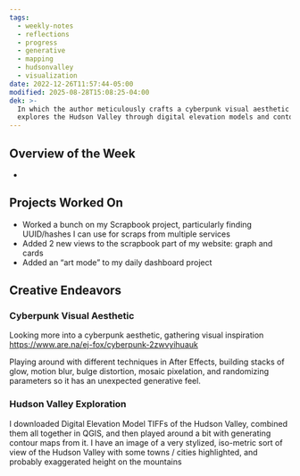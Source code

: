 ```yaml
---
tags:
  - weekly-notes
  - reflections
  - progress
  - generative
  - mapping
  - hudsonvalley
  - visualization
date: 2022-12-26T11:57:44-05:00
modified: 2025-08-28T15:08:25-04:00
dek: >-
  In which the author meticulously crafts a cyberpunk visual aesthetic and
  explores the Hudson Valley through digital elevation models and contour maps.
---
```


##  Overview of the Week
-



## Projects Worked On
- Worked a bunch on my Scrapbook project, particularly finding UUID/hashes I can use for scraps from multiple services
- Added 2 new views to the scrapbook part of my website: graph and cards
- Added an “art mode” to my daily dashboard project

## Creative Endeavors

### Cyberpunk Visual Aesthetic

Looking more into a cyberpunk aesthetic, gathering visual inspiration <https://www.are.na/ej-fox/cyberpunk-2zwvyihuauk>

Playing around with different techniques in After Effects, building stacks of glow, motion blur, bulge distortion, mosaic pixelation, and randomizing parameters so it has an unexpected generative feel.

### Hudson Valley Exploration

I downloaded Digital Elevation Model TIFFs of the Hudson Valley, combined them all together in QGIS, and then played around a bit with generating contour maps from it. I have an image of a very stylized, iso-metric sort of view of the Hudson Valley with some towns / cities highlighted, and probably exaggerated height on the mountains
